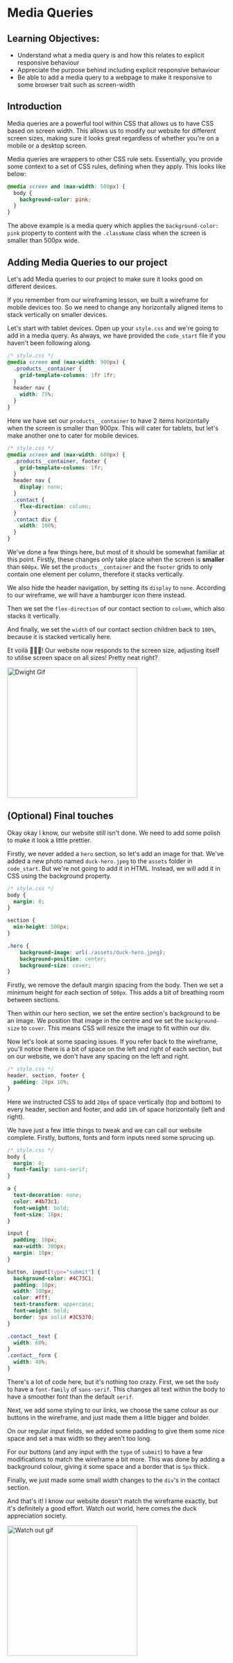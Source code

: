 # Media Queries

## Learning Objectives:​

* Understand what a media query is and how this relates to explicit responsive behaviour
* Appreciate the purpose behind including explicit responsive behaviour
* Be able to add a media query to a webpage to make it responsive to some browser trait such as screen-width

## Introduction

Media queries are a powerful tool within CSS that allows us to have CSS based on screen width. This allows us to modify our website for different screen sizes, making sure it looks great regardless of whether you're on a mobile or a desktop screen.

Media queries are wrappers to other CSS rule sets. Essentially, you provide some context to a set of CSS rules, defining when they apply. This looks like below:

```css
@media screen and (max-width: 500px) {
  body {
    background-color: pink;
  }
}
```

The above example is a media query which applies the `background-color: pink` property to content with the `.className` class when the screen is smaller than 500px wide. 

## Adding Media Queries to our project
Let's add Media queries to our project to make sure it looks good on different devices.

If you remember from our wireframing lesson, we built a wireframe for mobile devices too. So we need to change any horizontally aligned items to stack vertically on smaller devices.

Let's start with tablet devices. Open up your `style.css` and we're going to add in a media query. As always, we have provided the `code_start` file if you haven't been following along.

```css
/* style.css */
@media screen and (max-width: 900px) {
  .products__container {
    grid-template-columns: 1fr 1fr;
  }
  header nav {
    width: 75%;
  }
}
```

Here we have set our `products__container` to have 2 items horizontally when the screen is smaller than 900px. This will cater for tablets, but let's make another one to cater for mobile devices.

```css
/* style.css */
@media screen and (max-width: 600px) {
  .products__container, footer {
    grid-template-columns: 1fr;
  }
  header nav {
    display: none;
  }
  .contact {
    flex-direction: column;
  }
  .contact div {
    width: 100%;
  }
}
```
We've done a few things here, but most of it should be somewhat familiar at this point. Firstly, these changes only take place when the screen is **smaller** than `600px`. We set the `products__container` and the `footer` grids to only contain one element per column, therefore it stacks vertically.

We also hide the header navigation, by setting its `display` to `none`. According to our wireframe, we will have a hamburger icon there instead.

Then we set the `flex-direction` of our contact section to `column`, which also stacks it vertically.

And finally, we set the `width` of our contact section children back to `100%`, because it is stacked vertically here.

Et voilà 🥖🇫🇷! Our website now responds to the screen size, adjusting itself to utilise screen space on all sizes! Pretty neat right? 

<img src="https://media.giphy.com/media/s3d5ugcxFDApG/giphy.gif" alt="Dwight Gif" height="300">

## (Optional) Final touches

Okay okay I know, our website still isn't done. We need to add some polish to make it look a little prettier.

Firstly, we never added a `hero` section, so let's add an image for that. We've added a new photo named `duck-hero.jpeg` to the `assets` folder in `code_start`. But we're not going to add it in HTML. Instead, we will add it in CSS using the background property.

```css
/* style.css */
body {
  margin: 0;
}

section {
  min-height: 500px;
}

.hero {
    background-image: url(./assets/duck-hero.jpeg);
    background-position: center;
    background-size: cover;
}
```

Firstly, we remove the default margin spacing from the body. Then we set a minimum height for each section of `500px`. This adds a bit of breathing room between sections.

Then within our hero section, we set the entire section's background to be an image. We position that image in the centre and we set the `background-size` to `cover`. This means CSS will resize the image to fit within our div.

Now let's look at some spacing issues. If you refer back to the wireframe, you'll notice there is a bit of space on the left and right of each section, but on our website, we don't have any spacing on the left and right.

```css
/* style.css */
header, section, footer {
  padding: 20px 10%;
}
```

Here we instructed CSS to add `20px` of space vertically (top and bottom) to every header, section and footer, and add `10%` of space horizontally (left and right).

We have just a few little things to tweak and we can call our website complete. Firstly, buttons, fonts and form inputs need some sprucing up.

```css
/* style.css */
body {
  margin: 0;
  font-family: sans-serif;
}

a {
  text-decoration: none;
  color: #4b73c1;
  font-weight: bold;
  font-size: 18px;
}

input {
  padding: 10px;
  max-width: 300px;
  margin: 10px;
}

button, input[type="submit"] {
  background-color: #4C73C1;
  padding: 10px;
  width: 100px;
  color: #fff;
  text-transform: uppercase;
  font-weight: bold;
  border: 5px solid #3C5370;
}

.contact__text {
  width: 60%;
}
.contact__form {
  width: 40%;
}
```

There's a lot of code here, but it's nothing too crazy. First, we set the `body` to have a `font-family` of `sans-serif`. This changes all text within the body to have a smoother font than the default `serif`.

Next, we add some styling to our links, we choose the same colour as our buttons in the wireframe, and just made them a little bigger and bolder.

On our regular input fields, we added some padding to give them some nice space and set a max width so they aren't too long.

For our buttons (and any input with the `type` of `submit`) to have a few modifications to match the wireframe a bit more. This was done by adding a background colour, giving it some space and a border that is `5px` thick.

Finally, we just made some small width changes to the `div`'s in the contact section. 

And that's it! I know our website doesn't match the wireframe exactly, but it's definitely a good effort. Watch out world, here comes the duck appreciation society.

<img src="https://media.giphy.com/media/lvHir7Z9eCCbqm98IY/giphy.gif" alt="Watch out gif" height="300">
